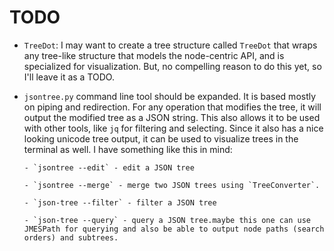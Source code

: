 # TODO

- `TreeDot`: I may want to create a tree structure called `TreeDot` that wraps any tree-like structure that models the node-centric API, and is specialized for visualization. But, no compelling reason to do this yet, so I'll leave it as a TODO.

- `jsontree.py` command line tool should be expanded. It is based mostly on piping and redirection. For any operation that modifies
the tree, it will output the modified tree as a JSON string. This also allows it to be used with other tools, like `jq` for filtering and selecting.
Since it also has a nice looking unicode tree output, it can be used to visualize trees in the
terminal as well. I have something like this in mind:

      - `jsontree --edit` - edit a JSON tree

      - `jsontree --merge` - merge two JSON trees using `TreeConverter`.

      - `json-tree --filter` - filter a JSON tree 

      - `json-tree --query` - query a JSON tree.maybe this one can use JMESPath for querying and also be able to output node paths (search orders) and subtrees.
